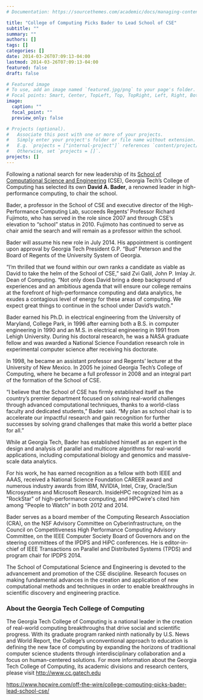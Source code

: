 ```yaml
---
# Documentation: https://sourcethemes.com/academic/docs/managing-content/

title: "College of Computing Picks Bader to Lead School of CSE"
subtitle: ""
summary: ""
authors: []
tags: []
categories: []
date: 2014-03-26T07:09:13-04:00
lastmod: 2014-03-26T07:09:13-04:00
featured: false
draft: false

# Featured image
# To use, add an image named `featured.jpg/png` to your page's folder.
# Focal points: Smart, Center, TopLeft, Top, TopRight, Left, Right, BottomLeft, Bottom, BottomRight.
image:
  caption: ""
  focal_point: ""
  preview_only: false

# Projects (optional).
#   Associate this post with one or more of your projects.
#   Simply enter your project's folder or file name without extension.
#   E.g. `projects = ["internal-project"]` references `content/project/deep-learning/index.md`.
#   Otherwise, set `projects = []`.
projects: []
---
```


Following a national search for new leadership of its [School of Computational Science and Engineering](http://www.cse.gatech.edu/) (CSE), Georgia Tech’s College of Computing has selected its own **David A. Bader**, a renowned leader in high-performance computing, to chair the school.

Bader, a professor in the School of CSE and executive director of the High-Performance Computing Lab, succeeds Regents’ Professor Richard Fujimoto, who has served in the role since 2007 and through CSE’s elevation to “school” status in 2010. Fujimoto has continued to serve as chair amid the search and will remain as a professor within the school.

Bader will assume his new role in July 2014. His appointment is contingent upon approval by Georgia Tech President G.P. “Bud” Peterson and the Board of Regents of the University System of Georgia.

“I’m thrilled that we found within our own ranks a candidate as viable as David to take the helm of the School of CSE,” said Zvi Galil, John P. Imlay Jr. Dean of Computing. “Not only does David bring a deep background of experiences and an ambitious agenda that will ensure our college remains at the forefront of high-performance computing and data analytics, he exudes a contagious level of energy for these areas of computing. We expect great things to continue in the school under David’s watch.”

Bader earned his Ph.D. in electrical engineering from the University of Maryland, College Park, in 1996 after earning both a B.S. in computer engineering in 1990 and an M.S. in electrical engineering in 1991 from Lehigh University. During his doctoral research, he was a NASA graduate fellow and was awarded a National Science Foundation research role in experimental computer science after receiving his doctorate.

In 1998, he became an assistant professor and Regents’ lecturer at the University of New Mexico. In 2005 he joined Georgia Tech’s College of Computing, where he became a full professor in 2008 and an integral part of the formation of the School of CSE.

“I believe that the School of CSE has firmly established itself as the country’s premier department focused on solving real-world challenges through advanced computational techniques, thanks to a world-class faculty and dedicated students,” Bader said. “My plan as school chair is to accelerate our impactful research and gain recognition for further successes by solving grand challenges that make this world a better place for all.”

While at Georgia Tech, Bader has established himself as an expert in the design and analysis of parallel and multicore algorithms for real-world applications, including computational biology and genomics and massive-scale data analytics.

For his work, he has earned recognition as a fellow with both IEEE and AAAS, received a National Science Foundation CAREER award and numerous industry awards from IBM, NVIDIA, Intel, Cray, Oracle/Sun Microsystems and Microsoft Research. InsideHPC recognized him as a "RockStar" of high-performance computing, and HPCwire's cited him among “People to Watch” in both 2012 and 2014.

Bader serves as a board member of the Computing Research Association (CRA), on the NSF Advisory Committee on Cyberinfrastructure, on the Council on Competitiveness High Performance Computing Advisory Committee, on the IEEE Computer Society Board of Governors and on the steering committees of the IPDPS and HiPC conferences. He is editor-in-chief of IEEE Transactions on Parallel and Distributed Systems (TPDS) and program chair for IPDPS 2014.

The School of Computational Science and Engineering is devoted to the advancement and promotion of the CSE discipline. Research focuses on making fundamental advances in the creation and application of new computational methods and techniques in order to enable breakthroughs in scientific discovery and engineering practice.

### About the Georgia Tech College of Computing ###

The Georgia Tech College of Computing is a national leader in the creation of real-world computing breakthroughs that drive social and scientific progress. With its graduate program ranked ninth nationally by U.S. News and World Report, the College’s unconventional approach to education is defining the new face of computing by expanding the horizons of traditional computer science students through interdisciplinary collaboration and a focus on human-centered solutions. For more information about the Georgia Tech College of Computing, its academic divisions and research centers, please visit http://www.cc.gatech.edu

https://www.hpcwire.com/off-the-wire/college-computing-picks-bader-lead-school-cse/
